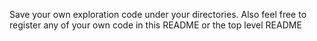 Save your own exploration code under your directories. Also feel free to register any of your own code in this README or the top level README
